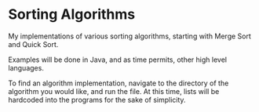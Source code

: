 Sorting Algorithms
==================

My implementations of various sorting algorithms, starting with Merge Sort and Quick Sort.

Examples will be done in Java, and as time permits, other high level languages.

To find an algorithm implementation, navigate to the directory of the algorithm you would like, and run the file. At this time, lists will be hardcoded into the programs for the sake of simplicity.
